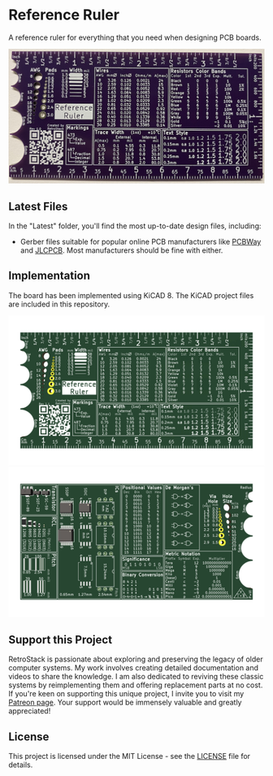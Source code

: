 # Reference Ruler

A reference ruler for everything that you need when designing PCB boards.

![Photo](/Latest/ReferenceRuler_Photo.png)

## Latest Files

In the "Latest" folder, you'll find the most up-to-date design files, including:

- Gerber files suitable for popular online PCB manufacturers like [PCBWay](/Latest/ReferenceRuler_Gerber_PCBWay.zip) and [JLCPCB](/Latest/ReferenceRuler_Gerber_JLCPCB.zip). Most manufacturers should be fine with either.

## Implementation

The board has been implemented using KiCAD 8. The KiCAD project files are included in this repository.

![Front](/Latest/ReferenceRuler_3D_Front.png)
![Back](/Latest/ReferenceRuler_3D_Back.png)

## Support this Project

RetroStack is passionate about exploring and preserving the legacy of older computer systems. My work involves creating detailed documentation and videos to share the knowledge. I am also dedicated to reviving these classic systems by reimplementing them and offering replacement parts at no cost. If you're keen on supporting this unique project, I invite you to visit my [Patreon page](https://www.patreon.com/RetroStack). Your support would be immensely valuable and greatly appreciated!

## License

This project is licensed under the MIT License - see the [LICENSE](LICENSE) file for details.
